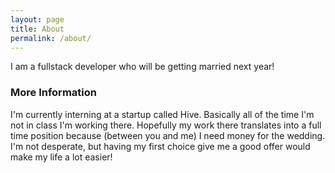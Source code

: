 ```yaml
---
layout: page
title: About
permalink: /about/
---
```


I am a fullstack developer who will be getting married next year!

### More Information

I'm currently interning at a startup called Hive. Basically all of the time I'm not in class I'm working there. Hopefully my work there translates into a full time position because (between you and me) I need money for the wedding. I'm not desperate, but having my first choice give me a good offer would make my life a lot easier!